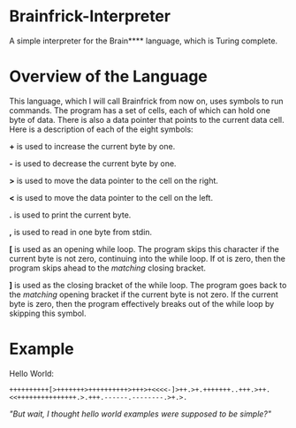 # Brainfrick-Interpreter
A simple interpreter for the Brain**** language, which is Turing complete.

# Overview of the Language
This language, which I will call Brainfrick from now on, uses symbols to run commands. The program has a set of cells, each of which can hold one byte of data. There is also a data pointer that points to the current data cell. Here is a description of each of the eight symbols:

**+** is used to increase the current byte by one.

**-** is used to decrease the current byte by one.

**>** is used to move the data pointer to the cell on the right.

**<** is used to move the data pointer to the cell on the left.

**.** is used to print the current byte.

**,** is used to read in one byte from stdin.

**[** is used as an opening while loop. The program skips this character if the current byte is not zero, continuing into the while loop. If ot is zero, then the program skips ahead to the *matching* closing bracket.

**]** is used as the closing bracket of the while loop. The program goes back to the *matching* opening bracket if the current byte is not zero. If the current byte is zero, then the program effectively breaks out of the while loop by skipping this symbol.

# Example

Hello World:
```
++++++++++[>+++++++>++++++++++>+++>+<<<<-]>++.>+.+++++++..+++.>++.<<+++++++++++++++.>.+++.------.--------.>+.>.
```
*"But wait, I thought hello world examples were supposed to be simple?"*

